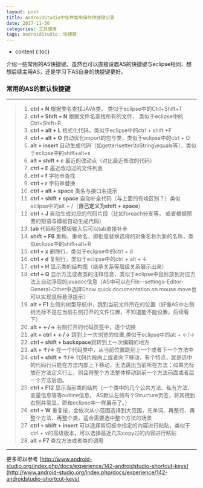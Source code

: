 ```yaml
---
layout: post
title: AndroidStudio中各种常用操作快捷键记录
date: 2017-11-30
categories: 工具使用
tags: AndroidStudio, 快捷键
---
```


* content
{:toc}

介绍一些常用的AS快捷键。虽然也可以直接设置AS的快捷键与eclipse相同，想想后续主用AS，还是学习下AS自身的快捷键更好。



### 常用的AS的默认快捷键

---

> 1. **ctrl + N**                根据类名查找JAVA类， 类似于eclipse中的Ctrl+Shift+T
> 2. **ctrl + Shift + N**        根据文件名查找所有的文件， 类似于eclipse中的Ctrl+Shift+R
> 3. **ctrl + alt + L**          格式化代码，类似于eclipse中的ctrl + shift +F
> 4. **ctrl + alt + O**          自动优化import的包与类，类似于eclipse中的ctrl + O
> 5. **alt + insert**            自动生成代码（如getter\setter\toString\equals等），类似于eclipse中的shift+alt+s
> 6. **alt + shift + c**         最近的改动点（对比最近修改的代码）
> 7. **ctrl + E**                最近改动过的文件列表
> 8. **ctrl + f**                字符串查找
> 9. **ctrl + r**                字符串替换
> 10. **ctrl + alt + space**      类名与接口名提示
> 11. **ctrl + shift + space**    自动补全代码（与上面的有啥区别？）类似eclipse中的alt + /（**自己定义为shift + space**）
> 12. **ctrl + J**                自动生成对应的代码片段（比如foreach分支等， 或者根据预置的短语与模板自动生成代码）
> 13. **tab**                     代码标签模板输入后可以tab直接补全
> 14. **shift + F6**             重构，重命名，即批量替换选择的对象名称为新的名称，类似eclipse中的shift+alt+R
> 15. **ctrl + x**                删除行，类似于eclipse中的ctrl + d
> 16. **ctrl + d**                复制行，类似于eclipse中的ctrl + alt + ↓
> 17. **ctrl + H**                显示类的结构图（继承关系等层级关系展示出来）
> 18. **ctrl + Q**                显示方法或者类的注释信息，类似于eclipse中鼠标放到对应方法上自动浮现的javadoc信息（AS中可以在File--settings-Editor-General-Other中选择Show quick documentation on mouse move也可以实现鼠标悬浮提示）
> 19. **alt + F1**                左侧的树型导航中，跳到当前文件所在的位置（好像AS中左侧树光标不是在当前右侧打开的文件位置，不知道能不能设置，后续看下）
> 20. **alt + ←/→**               右侧打开的代码页签中，逐个切换
> 21. **alt + ctrl + ←/→**        跳到上一次浏览的位置,类似于eclipse中的alt + ←/→
> 22. **ctrl + shift + backspace**跳转到上一次编辑的地方
> 23. **alt + ↑/↓**               在一个代码类中，从当前位置跳到上一个或者下一个方法中
> 24. **ctrl + shift + ↑/↓**      代码片段向上或者向下移动，有个特点，就是选中的代码行只能在方法内部上下移动，无法跳出当前所在方法；如果光标放在方法定义行上，则会将整个方法整体移动到前一个方法前面或者后一个方法后面。
> 25. **ctrl + F12**              显示当前类的结构（一个类中的几个公共方法、私有方法、变量信息等等outline信息， AS默认左侧有个Structure页签，将其拽到右侧并常显，即和eclipse中一样展示了。）
> 26. **ctrl + W**                重复按，会依次从小范围选择到大范围，先单词、再整行、再整个方法、再整个类，适合需要选中整个方法的场景
> 27. **ctrl + shift + insert**   可以选择剪切板中指定的内容进行粘贴，类似于ctrl + v的高级版本，可以选择最近几次copy过的内容进行粘贴
> 28. **alt + F7**                查找方法或者类的调用

---


更多可以参考 [http://www.android-studio.org/index.php/docs/experience/142-androidstudio-shortcut-keys](http://www.android-studio.org/index.php/docs/experience/142-androidstudio-shortcut-keys)